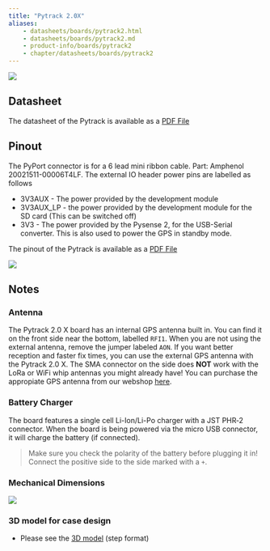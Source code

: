 ```yaml
---
title: "Pytrack 2.0X"
aliases:
    - datasheets/boards/pytrack2.html
    - datasheets/boards/pytrack2.md
    - product-info/boards/pytrack2
    - chapter/datasheets/boards/pytrack2
---
```


![](/gitbook/assets/pytrack2_decs.png)

## Datasheet

The datasheet of the Pytrack is available as a [PDF File](/gitbook/assets/PyTrack2X_specsheet.pdf)

## Pinout

The PyPort connector is for a 6 lead mini ribbon cable. Part: Amphenol 20021511-00006T4LF.
The external IO header power pins are labelled as follows
* 3V3AUX - The power provided by the development module 
* 3V3AUX_LP - the power provided by the development module for the SD card (This can be switched off)
* 3V3 - The power provided by the Pysense 2, for the USB-Serial converter. This is also used to power the GPS in standby mode.

The pinout of the Pytrack is available as a [PDF File](
/gitbook/assets/pytrack2-pinout.pdf)

![](/gitbook/assets/pytrack2-pinout.png)
## Notes

### Antenna

The Pytrack 2.0 X board has an internal GPS antenna built in. You can find it on the front side near the bottom, labelled `RFI1`. When you are not using the external antenna, remove the jumper labeled `AON`. If you want better reception and faster fix times, you can use the external GPS antenna with the Pytrack 2.0 X. The SMA connector on the side does **NOT** work with the LoRa or WiFi whip antennas you might already have! You can purchase the appropiate GPS antenna from our webshop [here](https://pycom.io/product/external-gps-antenna/). 

### Battery Charger

The board features a single cell Li-Ion/Li-Po charger with a JST PHR‑2 connector. When the board is being powered via the micro USB connector, it will charge the battery (if connected).
> Make sure you check the polarity of the battery before plugging it in! Connect the positive side to the side marked with a `+`.



### Mechanical Dimensions

![](/gitbook/assets/Pytrack_v2.0X_MechanicalDimensions.png)

### 3D model for case design

* Please see the [3D model](/gitbook/assets/pytrack_v2.0X.step) (step format)

